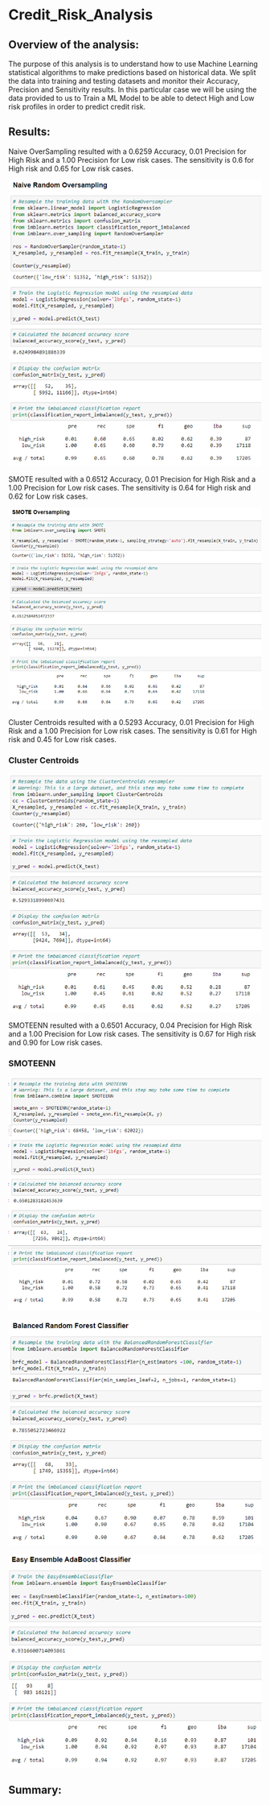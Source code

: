 # Credit_Risk_Analysis

## Overview of the analysis:

The purpose of this analysis is to understand how to use Machine Learning statistical algorithms to make predictions based on historical data. We split the data into training and testing datasets and monitor their Accuracy, Precision and Sensitivity results. In this particular case we will be using the data provided to us to Train a ML Model to be able to detect High and Low risk profiles in order to predict credit risk.

## Results:

Naive OverSampling resulted with a 0.6259 Accuracy, 0.01 Precision for High Risk and a 1.00 Precision for Low risk cases. The sensitivity is 0.6 for High risk and 0.65 for Low risk cases.

![](https://github.com/kbehyar/Credit_Risk_Analysis/blob/main/Images/Naive%20OverSampling.PNG)

SMOTE resulted with a 0.6512 Accuracy, 0.01 Precision for High Risk and a 1.00 Precision for Low risk cases. The sensitivity is 0.64 for High risk and 0.62 for Low risk cases.

![](https://github.com/kbehyar/Credit_Risk_Analysis/blob/main/Images/SMOTE%20OverSampling.PNG)

Cluster Centroids resulted with a 0.5293 Accuracy, 0.01 Precision for High Risk and a 1.00 Precision for Low risk cases. The sensitivity is 0.61 for High risk and 0.45 for Low risk cases.

### Cluster Centroids
![](https://github.com/kbehyar/Credit_Risk_Analysis/blob/main/Images/Cluster%20Centroids.PNG)

SMOTEENN resulted with a 0.6501 Accuracy, 0.04 Precision for High Risk and a 1.00 Precision for Low risk cases. The sensitivity is 0.67 for High risk and 0.90 for Low risk cases.

### SMOTEENN
![](https://github.com/kbehyar/Credit_Risk_Analysis/blob/main/Images/SMOTEENN.PNG)

![](https://github.com/kbehyar/Credit_Risk_Analysis/blob/main/Images/Balanced%20Random%20Forest%20Classifier.PNG)

![](https://github.com/kbehyar/Credit_Risk_Analysis/blob/main/Images/Easy%20Ensemble%20AdaBoost%20Classifier.PNG)


## Summary:
